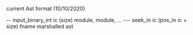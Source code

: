 current Ast format (10/10/2020)

-- input_binary_int ic (size)
module,
module,
...
--- seek_in ic (pos_in ic + size)
fname 
marshalled ast




